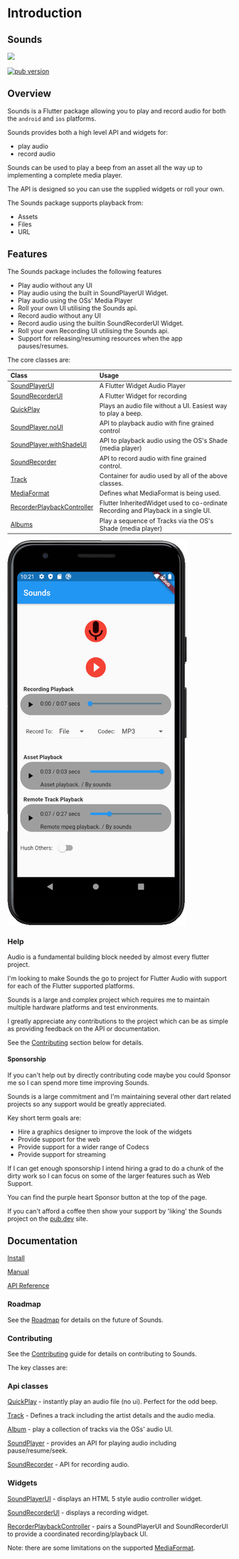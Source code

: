 # Introduction

## Sounds

[![](https://raw.githubusercontent.com/bsutton/sounds/master/SoundsLogo.png)](https://raw.githubusercontent.com/bsutton/sounds/master/SoundsLogo.png)

[![pub version](https://camo.githubusercontent.com/7c696da820eebbf794d24e0b1339ec1a987f8a8a/68747470733a2f2f696d672e736869656c64732e696f2f7075622f762f736f756e64732e7376673f7374796c653d666c61742d737175617265)](https://pub.dartlang.org/packages/sounds)

## Overview

Sounds is a Flutter package allowing you to play and record audio for both the `android` and `ios` platforms.

Sounds provides both a high level API and widgets for:

* play audio 
* record audio

Sounds can be used to play a beep from an asset all the way up to implementing a complete media player.

The API is designed so you can use the supplied widgets or roll your own.

The Sounds package supports playback from:

* Assets
* Files
* URL

## Features

The Sounds package includes the following features

* Play audio without any UI
* Play audio using the built in SoundPlayerUI Widget.
* Play audio using the OSs' Media Player
* Roll your own UI utilising the Sounds api.
* Record audio without any UI
* Record audio using the builtin SoundRecorderUI Widget.
* Roll your own Recording UI utilising the Sounds api.
* Support for releasing/resuming resources when the app pauses/resumes.

The core classes are:

| Class | Usage |
| :--- | :--- |
| [SoundPlayerUI](soundplayerui.md) | A Flutter Widget Audio Player |
| [SoundRecorderUI](soundrecorderui.md) | A Flutter Widget for recording |
| [QuickPlay](quickplay.md) | Plays an audio file without a UI. Easiest way to play a beep. |
| [SoundPlayer.noUI](soundplayer.md#headless-playback-no-ui) | API to playback audio with fine grained control |
| [SoundPlayer.withShadeUI](soundplayer.md#os-shade-using-the-os-media-ui) | API to playback audio using the OS's Shade \(media player\) |
| [SoundRecorder](soundrecorder.md) | API to record audio with fine grained control. |
| [Track](track.md) | Container for audio used by all of the above classes. |
| [MediaFormat](mediaformat.md) | Defines what MediaFormat is being used. |
| [RecorderPlaybackController](recorderplaybackcontroller.md) | Flutter InheritedWidget used to co-ordinate Recording and Playback in a single UI. |
| [Albums](albums.md) | Play a sequence of Tracks via the OS's Shade \(media player\) |

![](.gitbook/assets/image%20%281%29.png)

### Help

Audio is a fundamental building block needed by almost every flutter project.

I'm looking to make Sounds the go to project for Flutter Audio with support for each of the Flutter supported platforms.

Sounds is a large and complex project which requires me to maintain multiple hardware platforms and test environments.

I greatly appreciate any contributions to the project which can be as simple as providing feedback on the API or documentation.

See the [Contributing](contributing/overview.md) section below for details.

#### Sponsorship

If you can't help out by directly contributing code maybe you could Sponsor me so I can spend more time improving Sounds.

Sounds is a large commitment and I'm maintaining several other dart related projects so any support would be greatly appreciated.

Key short term goals are:

* Hire a graphics designer to improve the look of the widgets
* Provide support for the web
* Provide support for a wider range of Codecs
* Provide support for streaming

If I can get enough sponsorship I intend hiring a grad to do a chunk of the dirty work so I can focus on some of the larger features such as Web Support.

You can find the purple heart Sponsor button at the top of the page.

If you can't afford a coffee then show your support by 'liking' the Sounds project on the [pub.dev](https://pub.dev/packages/sounds) site.

## Documentation

[Install](installing.md)

[Manual](https://bsutton.gitbook.io/sounds/)

[API Reference](https://pub.dev/documentation/sounds/latest/)

### Roadmap

See the [Roadmap](roadmap.md) for details on the future of Sounds.

### Contributing

See the [Contributing](contributing/overview.md) guide for details on contributing to Sounds.

The key classes are:

### Api classes

[QuickPlay](quickplay.md) - instantly play an audio file \(no ui\). Perfect for the odd beep.

[Track](track.md) - Defines a track including the artist details and the audio media.

[Album](albums.md) - play a collection of tracks via the OSs' audio UI.

[SoundPlayer](soundplayer.md) - provides an API for playing audio including pause/resume/seek.

[SoundRecorder](soundrecorder.md) - API for recording audio.

### Widgets

[SoundPlayerUI](soundplayerui.md) - displays an HTML 5 style audio controller widget.

[SoundRecorderUI](soundrecorderui.md) - displays a recording widget.

[RecorderPlaybackController](recorderplaybackcontroller.md) - pairs a SoundPlayerUI and SoundRecorderUI to provide a coordinated recording/playback UI.

Note: there are some limitations on the supported [MediaFormat](mediaformat.md).

